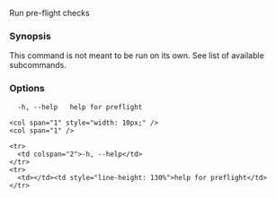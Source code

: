 
Run pre-flight checks

### Synopsis

This command is not meant to be run on its own. See list of available subcommands.

### Options

```
  -h, --help   help for preflight
```

    <col span="1" style="width: 10px;" />
    <col span="1" />
  </colgroup>
  <tbody>

    <tr>
      <td colspan="2">-h, --help</td>
    </tr>
    <tr>
      <td></td><td style="line-height: 130%">help for preflight</td>
    </tr>

  </tbody>
</table>



